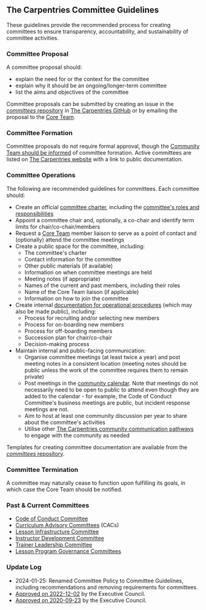 ## The Carpentries Committee Guidelines

These guidelines provide the recommended process for creating committees to ensure transparency, accountability, and sustainability of committee activities.

### Committee Proposal
A committee proposal should:
- explain the need for or the context for the committee
- explain why it should be an ongoing/longer-term committee
- list the aims and objectives of the committee

Committee proposals can be submitted by creating an
issue in the [*committees* repository](https://github.com/carpentries/committees/issues) in [The Carpentries GitHub](https://github.com/carpentries/) or by emailing the proposal to the [Core Team](mailto:team@carpentries.org).

### Committee Formation
Committee proposals do not require formal approval, though the [Community Team should be informed](mailto:community@carpentries.org) of committee formation. Active committees are listed on [The Carpentries website](https://carpentries.org/committees/) with a link to public documentation.

### Committee Operations
The following are recommended guidelines for committees. Each committee should:

- Create an official [committee charter](https://github.com/carpentries/committees/blob/main/committee-charter-template.md), including the [committee's roles and responsibilities](https://github.com/carpentries/committees/blob/main/committee-charter-template.md#roles-and-responsibilities)
- Appoint a committee chair and, optionally, a co-chair and identify term limits for chair/co-chair/members
- Request a [Core Team](https://carpentries.org/team/) member liaison to serve as a point of contact and (optionally) attend the committee meetings
- Create a public space for the committee, including:
  - The committee's charter
  - Contact information for the committee
  - Other public materials (if available)
  - Information on when committee meetings are held
  - Meeting notes (if appropriate)
  - Names of the current and past members, including their roles
  - Name of the Core Team liaison (if applicable)
  - Information on how to join the committee
- Create internal [documentation for operational procedures](https://github.com/carpentries/committees/blob/main/committee-charter-template.md#operational-procedures) (which may also be made public), including:
  - Process for recruiting and/or selecting new members
  - Process for on-boarding new members
  - Process for off-boarding members
  - Succession plan for chair/co-chair
  - Decision-making process
- Maintain internal and public-facing communication:
  - Organise committee meetings (at least twice a year) and post meeting notes in a consistent location (meeting notes should be public unless the work of the committee requires them to remain private)
  - Post meetings in the [community calendar](https://carpentries.org/community/#community-events). Note that meetings do not necessarily need to be open to public to attend even though they are added to the calendar - for example, the Code of Conduct Committee's business meetings are public, but incident response meetings are not.
  - Aim to host at least one community discussion per year to share about the committee's activities
  - Utilise other [The Carpentries community communication pathways](https://docs.carpentries.org/topic_folders/communications/index.html) to engage with the community as needed

Templates for creating committee documentation are available from the [*committees* repository](https://github.com/carpentries/committees). 

### Committee Termination
A committee may naturally cease to function upon fulfilling its goals, in which case the Core Team should be notified. 

### Past & Current Committees

- [Code of Conduct Committee](https://carpentries.org/coc-ctte/)
- [Curriculum Advisory Committees](https://carpentries.org/curriculum-advisors/) (CACs)
- [Lesson Infrastructure Committee](https://carpentries.org/lesson-infra/)
- [Instructor Development Committee](https://carpentries.org/inst-dev/)
- [Trainer Leadership Committee](https://github.com/carpentries/trainers/blob/main/governance.md)
- [Lesson Program Governance Committees](https://carpentries.org/blog/2022/11/lesson-program-governance/)

### Update Log
- 2024-01-25: Renamed Committee Policy to Committee Guidelines, including recommendations and removing requirements for committees.
- [Approved on 2022-12-02](https://github.com/carpentries/executive-council-info/blob/main/minutes/2022/EC-minutes-2022-12-02-Q4.md) by the Executive Council. 
- [Approved on 2020-09-23](https://github.com/carpentries/executive-council-info/issues/44) by the Executive Council. 
